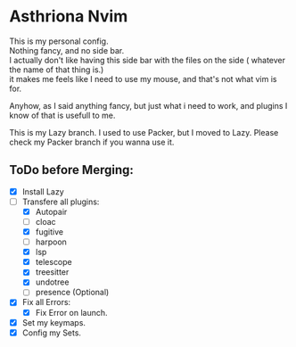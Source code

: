 # Asthriona Nvim
This is my personal config.  
Nothing fancy, and no side bar.  
I actually don't like having this side bar with the files on the side ( whatever the name of that thing is.)  
it makes me feels like I need to use my mouse, and that's not what vim is for.  
  
Anyhow, as I said anything fancy, but just what i need to work, and plugins I know of that is usefull to me.  
  
This is my Lazy branch. 
I used to use Packer, but I moved to Lazy. 
Please check my Packer branch if you wanna use it. 

## ToDo before Merging:
- [x] Install Lazy
- [ ] Transfere all plugins: 
    - [x] Autopair
    - [ ] cloac
    - [x] fugitive
    - [ ] harpoon
    - [x] lsp
    - [x] telescope
    - [x] treesitter
    - [x] undotree
    - [ ] presence (Optional)
- [x] Fix all Errors: 
    - [x] Fix Error on launch.
- [x] Set my keymaps.
- [x] Config my Sets.
